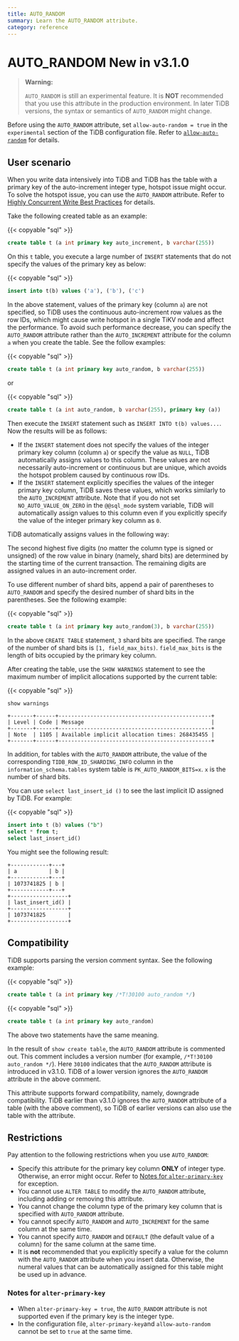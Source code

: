 ```yaml
---
title: AUTO_RANDOM
summary: Learn the AUTO_RANDOM attribute.
category: reference
---
```


# AUTO_RANDOM <span class="version-mark">New in v3.1.0</span>

> **Warning:**
>
> `AUTO_RANDOM` is still an experimental feature. It is **NOT** recommended that you use this attribute in the production environment. In later TiDB versions, the syntax or semantics of `AUTO_RANDOM` might change.

Before using the `AUTO_RANDOM` attribute, set `allow-auto-random = true` in the `experimental` section of the TiDB configuration file. Refer to [`allow-auto-random`](/tidb-configuration-file.md#allow-auto-random) for details.

## User scenario

When you write data intensively into TiDB and TiDB has the table with a primary key of the auto-increment integer type, hotspot issue might occur. To solve the hotspot issue, you can use the `AUTO_RANDOM` attribute. Refer to [Highly Concurrent Write Best Practices](/best-practices/high-concurrency-best-practices.md#complex-hotspot-problems) for details.

Take the following created table as an example:

{{< copyable "sql" >}}

```sql
create table t (a int primary key auto_increment, b varchar(255))
```

On this `t` table, you execute a large number of `INSERT` statements that do not specify the values of the primary key as below:

{{< copyable "sql" >}}

```sql
insert into t(b) values ('a'), ('b'), ('c')
```

In the above statement, values of the primary key (column `a`) are not specified, so TiDB uses the continuous auto-increment row values as the row IDs, which might cause write hotspot in a single TiKV node and affect the performance. To avoid such performance decrease, you can specify the `AUTO_RANDOM` attribute rather than the `AUTO_INCREMENT` attribute for the column `a` when you create the table. See the follow examples:

{{< copyable "sql" >}}

```sql
create table t (a int primary key auto_random, b varchar(255))
```

or

{{< copyable "sql" >}}

```sql
create table t (a int auto_random, b varchar(255), primary key (a))
```

Then execute the `INSERT` statement such as `INSERT INTO t(b) values...`.  Now the results will be as follows:

+ If the `INSERT` statement does not specify the values of the integer primary key column (column `a`) or specify the value as `NULL`, TiDB automatically assigns values to this column. These values are not necessarily auto-increment or continuous but are unique, which avoids the hotspot problem caused by continuous row IDs.
+ If the `INSERT` statement explicitly specifies the values of the integer primary key column, TiDB saves these values, which works similarly to the `AUTO_INCREMENT` attribute. Note that if you do not set `NO_AUTO_VALUE_ON_ZERO` in the `@@sql_mode` system variable, TiDB will automatically assign values to this column even if you explicitly specify the value of the integer primary key column as `0`.

TiDB automatically assigns values in the following way:

The second highest five digits (no matter the column type is signed or unsigned) of the row value in binary (namely, shard bits) are determined by the starting time of the current transaction. The remaining digits are assigned values in an auto-increment order.

To use different number of shard bits, append a pair of parentheses to `AUTO_RANDOM` and specify the desired number of shard bits in the parentheses. See the following example:

{{< copyable "sql" >}}

```sql
create table t (a int primary key auto_random(3), b varchar(255))
```

In the above `CREATE TABLE` statement, `3` shard bits are specified. The range of the number of shard bits is `[1, field_max_bits)`. `field_max_bits` is the length of bits occupied by the primary key column.

After creating the table, use the `SHOW WARNINGS` statement to see the maximum number of implicit allocations supported by the current table:

{{< copyable "sql" >}}

```sql
show warnings
```

```
+-------+------+------------------------------------------------+
| Level | Code | Message                                        |
+-------+------+------------------------------------------------+
| Note  | 1105 | Available implicit allocation times: 268435455 |
+-------+------+------------------------------------------------+
```

In addition, for tables with the `AUTO_RANDOM` attribute, the value of the corresponding `TIDB_ROW_ID_SHARDING_INFO` column in the `information_schema.tables` system table is `PK_AUTO_RANDOM_BITS=x`. `x` is the number of shard bits.

You can use `select last_insert_id ()` to see the last implicit ID assigned by TiDB. For example:

{{< copyable "sql" >}}

```sql
insert into t (b) values ("b")
select * from t;
select last_insert_id()
```

You might see the following result:

```
+------------+---+
| a          | b |
+------------+---+
| 1073741825 | b |
+------------+---+
+------------------+
| last_insert_id() |
+------------------+
| 1073741825       |
+------------------+
```

## Compatibility

TiDB supports parsing the version comment syntax. See the following example:

{{< copyable "sql" >}}

```sql
create table t (a int primary key /*T!30100 auto_random */)
```

{{< copyable "sql" >}}

```sql
create table t (a int primary key auto_random)
```

The above two statements have the same meaning.

In the result of `show create table`, the `AUTO_RANDOM` attribute is commented out. This comment includes a version number (for example, `/*T!30100 auto_random */`). Here `30100` indicates that the `AUTO_RANDOM` attribute is introduced in v3.1.0. TiDB of a lower version ignores the `AUTO_RANDOM` attribute in the above comment.

This attribute supports forward compatibility, namely, downgrade compatibility. TiDB earlier than v3.1.0 ignores the `AUTO_RANDOM` attribute of a table (with the above comment), so TiDB of earlier versions can also use the table with the attribute.

## Restrictions

Pay attention to the following restrictions when you use `AUTO_RANDOM`:

- Specify this attribute for the primary key column **ONLY** of integer type. Otherwise, an error might occur. Refer to [Notes for `alter-primary-key`](#notes-for-alter-primary-key) for exception.
- You cannot use `ALTER TABLE` to modify the `AUTO_RANDOM` attribute, including adding or removing this attribute.
- You cannot change the column type of the primary key column that is specified with `AUTO_RANDOM` attribute.
- You cannot specify `AUTO_RANDOM` and `AUTO_INCREMENT` for the same column at the same time.
- You cannot specify `AUTO_RANDOM` and `DEFAULT` (the default value of a column) for the same column at the same time.
- It is **not** recommended that you explicitly specify a value for the column with the `AUTO_RANDOM` attribute when you insert data. Otherwise, the numeral values that can be automatically assigned for this table might be used up in advance.

### Notes for `alter-primary-key`

- When `alter-primary-key = true`, the `AUTO_RANDOM` attribute is not supported even if the primary key is the integer type.
- In the configuration file, `alter-primary-key`and `allow-auto-random` cannot be set to `true` at the same time.
